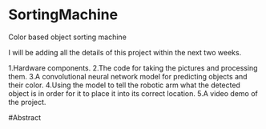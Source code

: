 # SortingMachine
Color based object sorting machine 

I will be adding all the details of this project within the next two weeks. 

1.Hardware components. 
2.The code for taking the pictures and processing them.
3.A convolutional neural network model for predicting objects and their color. 
4.Using the model to tell the robotic arm what the detected object is in order for it to place it into its correct location.
5.A video demo of the project.

#Abstract 
